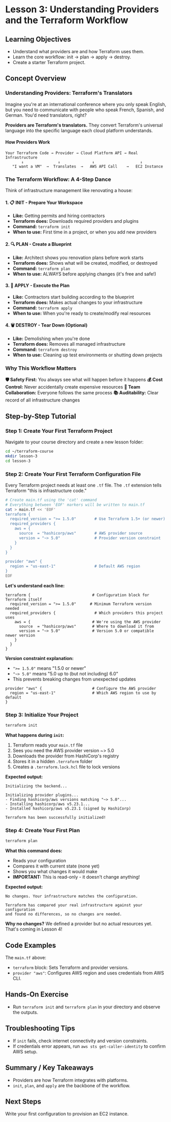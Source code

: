 # Lesson 3: Understanding Providers and the Terraform Workflow

## Learning Objectives
- Understand what providers are and how Terraform uses them.
- Learn the core workflow: init → plan → apply → destroy.
- Create a starter Terraform project.

## Concept Overview

### Understanding Providers: Terraform's Translators

Imagine you're at an international conference where you only speak English, but you need to communicate with people who speak French, Spanish, and German. You'd need translators, right?

**Providers are Terraform's translators.** They convert Terraform's universal language into the specific language each cloud platform understands.

#### How Providers Work
```
Your Terraform Code → Provider → Cloud Platform API → Real Infrastructure
       ↓               ↓              ↓                    ↓
   "I want a VM"  →  Translates  →   AWS API Call    →   EC2 Instance
```

### The Terraform Workflow: A 4-Step Dance

Think of infrastructure management like renovating a house:

#### 1. **📋 INIT** - Prepare Your Workspace
- **Like:** Getting permits and hiring contractors
- **Terraform does:** Downloads required providers and plugins
- **Command:** `terraform init`
- **When to use:** First time in a project, or when you add new providers

#### 2. **🔍 PLAN** - Create a Blueprint  
- **Like:** Architect shows you renovation plans before work starts
- **Terraform does:** Shows what will be created, modified, or destroyed
- **Command:** `terraform plan`
- **When to use:** ALWAYS before applying changes (it's free and safe!)

#### 3. **🔨 APPLY** - Execute the Plan
- **Like:** Contractors start building according to the blueprint
- **Terraform does:** Makes actual changes to your infrastructure
- **Command:** `terraform apply`
- **When to use:** When you're ready to create/modify real resources

#### 4. **🗑️ DESTROY** - Tear Down (Optional)
- **Like:** Demolishing when you're done
- **Terraform does:** Removes all managed infrastructure
- **Command:** `terraform destroy`
- **When to use:** Cleaning up test environments or shutting down projects

### Why This Workflow Matters

**🛡️ Safety First:** You always see what will happen before it happens
**💰 Cost Control:** Never accidentally create expensive resources
**🤝 Team Collaboration:** Everyone follows the same process
**📚 Auditability:** Clear record of all infrastructure changes

## Step-by-Step Tutorial

### Step 1: Create Your First Terraform Project

Navigate to your course directory and create a new lesson folder:
```bash
cd ~/terraform-course
mkdir lesson-3
cd lesson-3
```

### Step 2: Create Your First Terraform Configuration File

Every Terraform project needs at least one `.tf` file. The `.tf` extension tells Terraform "this is infrastructure code."

```bash
# Create main.tf using the 'cat' command
# Everything between 'EOF' markers will be written to main.tf
cat > main.tf << 'EOF'
terraform {
  required_version = ">= 1.5.0"        # Use Terraform 1.5+ (or newer)
  required_providers {
    aws = {
      source  = "hashicorp/aws"        # AWS provider source
      version = "~> 5.0"               # Provider version constraint
    }
  }
}

provider "aws" {
  region = "us-east-1"                 # Default AWS region
}
EOF
```

**Let's understand each line:**

```hcl
terraform {                           # Configuration block for Terraform itself
  required_version = ">= 1.5.0"      # Minimum Terraform version needed
  required_providers {                 # Which providers this project uses
    aws = {                           # We're using the AWS provider
      source  = "hashicorp/aws"       # Where to download it from
      version = "~> 5.0"              # Version 5.0 or compatible newer version
    }
  }
}
```

**Version constraint explanation:**
- `">= 1.5.0"` means "1.5.0 or newer"
- `"~> 5.0"` means "5.0 up to (but not including) 6.0"
- This prevents breaking changes from unexpected updates

```hcl
provider "aws" {                      # Configure the AWS provider
  region = "us-east-1"                # Which AWS region to use by default
}
```

### Step 3: Initialize Your Project

```bash
terraform init
```

**What happens during `init`:**
1. Terraform reads your `main.tf` file
2. Sees you need the AWS provider version ~> 5.0  
3. Downloads the provider from HashiCorp's registry
4. Stores it in a hidden `.terraform` folder
5. Creates a `.terraform.lock.hcl` file to lock versions

**Expected output:**
```
Initializing the backend...

Initializing provider plugins...
- Finding hashicorp/aws versions matching "~> 5.0"...
- Installing hashicorp/aws v5.23.1...
- Installed hashicorp/aws v5.23.1 (signed by HashiCorp)

Terraform has been successfully initialized!
```

### Step 4: Create Your First Plan

```bash
terraform plan
```

**What this command does:**
- Reads your configuration
- Compares it with current state (none yet)
- Shows you what changes it would make
- **IMPORTANT:** This is read-only - it doesn't change anything!

**Expected output:**
```
No changes. Your infrastructure matches the configuration.

Terraform has compared your real infrastructure against your configuration
and found no differences, so no changes are needed.
```

**Why no changes?** We defined a provider but no actual resources yet. That's coming in Lesson 4!

## Code Examples
The `main.tf` above:
- `terraform` block: Sets Terraform and provider versions.
- `provider "aws"`: Configures AWS region and uses credentials from AWS CLI.

## Hands-On Exercise
- Run `terraform init` and `terraform plan` in your directory and observe the outputs.

## Troubleshooting Tips
- If `init` fails, check internet connectivity and version constraints.
- If credentials error appears, run `aws sts get-caller-identity` to confirm AWS setup.

## Summary / Key Takeaways
- Providers are how Terraform integrates with platforms.
- `init`, `plan`, and `apply` are the backbone of the workflow.

## Next Steps
Write your first configuration to provision an EC2 instance.